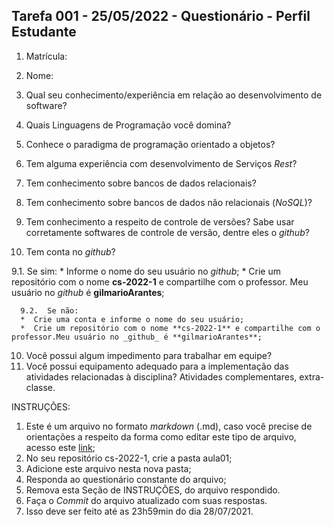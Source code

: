 ## Tarefa 001 - 25/05/2022 - Questionário - Perfil Estudante

1. Matrícula:
2. Nome:

3. Qual seu conhecimento/experiência em relação ao desenvolvimento de software?
4. Quais Linguagens de Programação você domina?
5. Conhece o paradigma de programação orientado a objetos?
6. Tem alguma experiência com desenvolvimento de Serviços _Rest_?
7. Tem conhecimento sobre bancos de dados relacionais?
8. Tem conhecimento sobre bancos de dados não relacionais (_NoSQL_)?
9. Tem conhecimento a respeito de controle de versões? Sabe usar corretamente softwares de controle de versão, dentre eles o _github_?
10. Tem conta no _github_?


  9.1.  Se sim:
      * Informe o nome do seu usuário no _github_;
      * Crie um repositório com o nome **cs-2022-1** e compartilhe com o professor. Meu usuário no _github_ é **gilmarioArantes**;

      9.2.  Se não:
      *  Crie uma conta e informe o nome do seu usuário;
      *  Crie um repositório com o nome **cs-2022-1** e compartilhe com o professor.Meu usuário no _github_ é **gilmarioArantes**;

10. Você possui algum impedimento para trabalhar em equipe?
11. Você possui equipamento adequado para a implementação das atividades relacionadas à disciplina? Atividades complementares, extra-classe.

INSTRUÇÕES:
1. Este é um arquivo no formato _markdown_ (.md), caso você precise de orientações a respeito da forma como editar este tipo de arquivo, acesso este [link](https://guides.github.com/features/mastering-markdown/);
2. No seu repositório cs-2022-1, crie a pasta aula01;
3. Adicione este arquivo nesta nova pasta;
4. Responda ao questionário constante do arquivo;
5. Remova esta Seção de INSTRUÇÕES, do arquivo respondido.
6. Faça o _Commit_ do arquivo atualizado com suas respostas.
7. Isso deve ser feito até as 23h59min do dia 28/07/2021.
